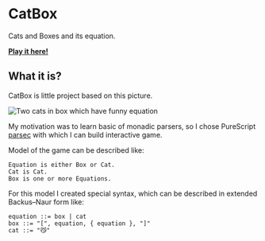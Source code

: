 # CatBox

Cats and Boxes and its equation.

[**Play it here!**](https://masynchin.github.io/CatBox/)

## What it is?

CatBox is little project based on this picture.

![Two cats in box which have funny equation](https://user-images.githubusercontent.com/47028153/181148822-2add4423-d7a5-4867-a399-5a3cf55de991.png)

My motivation was to learn basic of monadic parsers, so I chose PureScript [parsec](https://github.com/purescript-contrib/purescript-parsing) with which I can build interactive game.

Model of the game can be described like:

~~~plain
Equation is either Box or Cat.
Cat is Cat.
Box is one or more Equations.
~~~

For this model I created special syntax, which can be described in extended Backus–Naur form like:

~~~ebnf
equation ::= box | cat
box ::= "[", equation, { equation }, "]"
cat ::= "😼"
~~~
